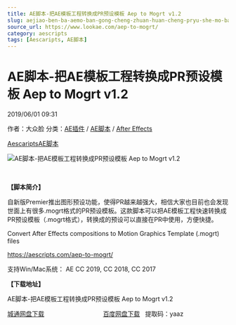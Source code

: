 ```yaml
---
title: AE脚本-把AE模板工程转换成PR预设模板 Aep to Mogrt v1.2
slug: aejiao-ben-ba-aemo-ban-gong-cheng-zhuan-huan-cheng-pryu-she-mo-ban-aep-to-mogrt-v1-2
source_url: https://www.lookae.com/aep-to-mogrt/
category: aescripts
tags: [Aescaripts, AE脚本]
---
```

# AE脚本-把AE模板工程转换成PR预设模板 Aep to Mogrt v1.2

2019/06/01 09:31

作者：大众脸
分类：[AE插件](https://www.lookae.com/after-effects/aechajian/) / [AE脚本](https://www.lookae.com/after-effects/aescripts/) / [After Effects](https://www.lookae.com/after-effects/)

[Aescaripts](https://www.lookae.com/tag/aescaripts/)[AE脚本](https://www.lookae.com/tag/ae%e8%84%9a%e6%9c%ac/)

![AE脚本-把AE模板工程转换成PR预设模板 Aep to Mogrt v1.2](https://www.lookae.com/wp-content/uploads/2019/06/Aep-to-Mogrt.jpg "AE脚本-把AE模板工程转换成PR预设模板 Aep to Mogrt v1.2-LookAE.com")

﻿

**【脚本简介】**

自新版Premier推出图形预设功能，使得PR越来越强大，相信大家也目前也会发现世面上有很多.mogrt格式的PR预设模板。这款脚本可以把AE模板工程快速转换成PR预设模板（.mogrt格式），转换成的预设可以直接在PR中使用，方便快捷。

Convert After Effects compositions to Motion Graphics Template (.mogrt) files

https://aescripts.com/aep-to-mogrt/

支持Win/Mac系统： AE CC 2019, CC 2018, CC 2017

**【下载地址】**

AE脚本-把AE模板工程转换成PR预设模板 Aep to Mogrt v1.2

[城通网盘下载](https://lookae.ctfile.com/fs/680462-376710854)                                  [百度网盘下载](https://pan.baidu.com/s/1ZzVplqnf9E06DZMouzPsyQ)   提取码：yaaz
